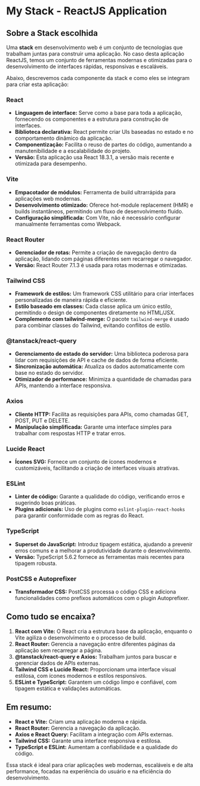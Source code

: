 # My Stack - ReactJS Application

## Sobre a Stack escolhida

Uma **stack** em desenvolvimento web é um conjunto de tecnologias que trabalham juntas para construir uma aplicação. No caso desta aplicação ReactJS, temos um conjunto de ferramentas modernas e otimizadas para o desenvolvimento de interfaces rápidas, responsivas e escaláveis.

Abaixo, descrevemos cada componente da stack e como eles se integram para criar esta aplicação:

### React
* **Linguagem de interface:** Serve como a base para toda a aplicação, fornecendo os componentes e a estrutura para construção de interfaces.
* **Biblioteca declarativa:** React permite criar UIs baseadas no estado e no comportamento dinâmico da aplicação.
* **Componentização:** Facilita o reuso de partes do código, aumentando a manutenibilidade e a escalabilidade do projeto.
* **Versão:** Esta aplicação usa React 18.3.1, a versão mais recente e otimizada para desempenho.

### Vite
* **Empacotador de módulos:** Ferramenta de build ultrarrápida para aplicações web modernas.
* **Desenvolvimento otimizado:** Oferece hot-module replacement (HMR) e builds instantâneos, permitindo um fluxo de desenvolvimento fluido.
* **Configuração simplificada:** Com Vite, não é necessário configurar manualmente ferramentas como Webpack.

### React Router
* **Gerenciador de rotas:** Permite a criação de navegação dentro da aplicação, lidando com páginas diferentes sem recarregar o navegador.
* **Versão:** React Router 7.1.3 é usada para rotas modernas e otimizadas.

### Tailwind CSS
* **Framework de estilos:** Um framework CSS utilitário para criar interfaces personalizadas de maneira rápida e eficiente.
* **Estilo baseado em classes:** Cada classe aplica um único estilo, permitindo o design de componentes diretamente no HTML/JSX.
* **Complemento com tailwind-merge:** O pacote `tailwind-merge` é usado para combinar classes do Tailwind, evitando conflitos de estilo.

### @tanstack/react-query
* **Gerenciamento de estado do servidor:** Uma biblioteca poderosa para lidar com requisições de API e cache de dados de forma eficiente.
* **Sincronização automática:** Atualiza os dados automaticamente com base no estado do servidor.
* **Otimizador de performance:** Minimiza a quantidade de chamadas para APIs, mantendo a interface responsiva.

### Axios
* **Cliente HTTP:** Facilita as requisições para APIs, como chamadas GET, POST, PUT e DELETE.
* **Manipulação simplificada:** Garante uma interface simples para trabalhar com respostas HTTP e tratar erros.

### Lucide React
* **Ícones SVG:** Fornece um conjunto de ícones modernos e customizáveis, facilitando a criação de interfaces visuais atrativas.

### ESLint
* **Linter de código:** Garante a qualidade do código, verificando erros e sugerindo boas práticas.
* **Plugins adicionais:** Uso de plugins como `eslint-plugin-react-hooks` para garantir conformidade com as regras do React.

### TypeScript
* **Superset do JavaScript:** Introduz tipagem estática, ajudando a prevenir erros comuns e a melhorar a produtividade durante o desenvolvimento.
* **Versão:** TypeScript 5.6.2 fornece as ferramentas mais recentes para tipagem robusta.

### PostCSS e Autoprefixer
* **Transformador CSS:** PostCSS processa o código CSS e adiciona funcionalidades como prefixos automáticos com o plugin Autoprefixer.

## Como tudo se encaixa?

1. **React com Vite:** O React cria a estrutura base da aplicação, enquanto o Vite agiliza o desenvolvimento e o processo de build.
2. **React Router:** Gerencia a navegação entre diferentes páginas da aplicação sem recarregar a página.
3. **@tanstack/react-query e Axios:** Trabalham juntos para buscar e gerenciar dados de APIs externas.
4. **Tailwind CSS e Lucide React:** Proporcionam uma interface visual estilosa, com ícones modernos e estilos responsivos.
5. **ESLint e TypeScript:** Garantem um código limpo e confiável, com tipagem estática e validações automáticas.

## Em resumo:

* **React e Vite:** Criam uma aplicação moderna e rápida.
* **React Router:** Gerencia a navegação da aplicação.
* **Axios e React Query:** Facilitam a integração com APIs externas.
* **Tailwind CSS:** Garante uma interface responsiva e estilosa.
* **TypeScript e ESLint:** Aumentam a confiabilidade e a qualidade do código.

Essa stack é ideal para criar aplicações web modernas, escaláveis e de alta performance, focadas na experiência do usuário e na eficiência do desenvolvimento.
